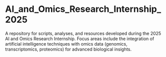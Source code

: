 # AI_and_Omics_Research_Internship_2025
A repository for scripts, analyses, and resources developed during the 2025 AI and Omics Research Internship. Focus areas include the integration of artificial intelligence techniques with omics data (genomics, transcriptomics, proteomics) for advanced biological insights.
